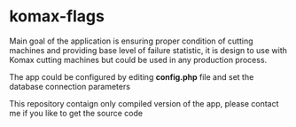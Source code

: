 # komax-flags
Main goal of the application is ensuring proper condition of cutting machines and providing base level of failure statistic, it is design to use with Komax cutting machines but could be used in any production process.

The app could be configured by editing **config.php** file and set the database connection parameters

This repository contaign only compiled version of the app, please contact me if you like to get the source code
